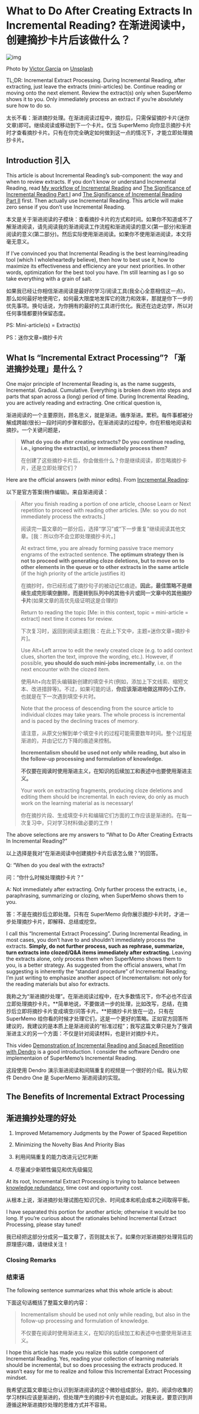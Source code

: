 # What to Do After Creating Extracts In Incremental Reading? 在渐进阅读中，创建摘抄卡片后该做什么？

![img](%E5%9C%A8%E6%B8%90%E8%BF%9B%E9%98%85%E8%AF%BB%E4%B8%AD%EF%BC%8C%E5%88%9B%E5%BB%BA%E6%91%98%E6%8A%84%E5%8D%A1%E7%89%87%E5%90%8E%E8%AF%A5%E5%81%9A%E4%BB%80%E4%B9%88%EF%BC%9F.assets/victor-garcia-_qXjdWm8YEo-unsplash.jpg)

Photo by [Victor Garcia](https://unsplash.com/@victor_g?utm_source=unsplash&utm_medium=referral&utm_content=creditCopyText) on [Unsplash](https://unsplash.com/s/photos/labyrinth?utm_source=unsplash&utm_medium=referral&utm_content=creditCopyText)

TL;DR: Incremental Extract Processing. During Incremental Reading, after extracting, just leave the extracts (mini-articles) be. Continue reading or moving onto the next element. Review the extract(s) only when SuperMemo shows it to you. Only immediately process an extract if you’re absolutely sure how to do so.

太长不看：渐进摘抄处理。在渐进阅读过程中，摘抄后，只需保留摘抄卡片(迷你文章)即可。继续阅读或移动到下一个卡片。仅当 SuperMemo 向你显示摘抄卡片时才查看摘抄卡片。只有在你完全确定如何做到这一点的情况下，才能立即处理摘抄卡片。

## Introduction 引入

This article is about Incremental Reading’s sub-component: the way and when to review extracts. If you don’t know or understand Incremental Reading, read [My workflow of Incremental Reading](https://www.masterhowtolearn.com/2018-12-09-demonstration-my-workflow-of-incremental-reading/) and [The Significance of Incremental Reading Part I](https://www.masterhowtolearn.com/2018-10-30-the-significance-of-incremental-reading-part-i) and [The Significance of Incremental Reading Part II](https://www.masterhowtolearn.com/2018-10-30-the-significance-of-incremental-reading-part-ii) first. Then actually use Incremental Reading. This article will make zero sense if you don’t use Incremental Reading.

本文是关于渐进阅读的子模块：查看摘抄卡片的方式和时间。如果你不知道或不了解渐进阅读，请先阅读我的渐进阅读工作流程和渐进阅读的意义(第一部分)和渐进阅读的意义(第二部分)。然后实际使用渐进阅读。如果你不使用渐进阅读，本文将毫无意义。

If I’ve convinced you that Incremental Reading is the best learning/reading tool (which I wholeheartedly believe), then how to best use it, how to maximize its effectiveness and efficiency are your next priorities. In other words, optimization for the best tool you have. I’m still learning as I go so take everything with a grain of salt.

如果我已经让你相信渐进阅读是最好的学习/阅读工具(我全心全意相信这一点)，那么如何最好地使用它，如何最大限度地发挥它的效力和效率，那就是你下一步的优先事项。换句话说，为你拥有的最好的工具进行优化。我还在边走边学，所以对任何事情都要持保留态度。

PS: Mini-article(s) = Extract(s)

PS：迷你文章=摘抄卡片

## What Is “Incremental Extract Processing”? 「渐进摘抄处理」是什么？

One major principle of Incremental Reading is, as the name suggests, Incremental. Gradual. Cumulative. Everything is broken down into steps and parts that span across a (long) period of time. During Incremental Reading, you are actively reading and extracting. One critical question is,

渐进阅读的一个主要原则，顾名思义，就是渐进。循序渐进。累积。每件事都被分解成跨越(很长)一段时间的步骤和部分。在渐进阅读的过程中，你在积极地阅读和摘抄。一个关键问题是，

> **What do you do after creating extracts? Do you continue reading, i.e., ignoring the extract(s), or immediately process them?**
>
> 在创建了这些摘抄卡片后，你会做些什么？你是继续阅读，即忽略摘抄卡片，还是立即处理它们？

Here are the official answers (with minor edits). From [Incremental Reading](https://help.supermemo.org/wiki/Incremental_reading):

以下是官方答案(稍作编辑)。来自渐进阅读：

> After you finish reading a portion of one article, choose Learn or Next repetition to proceed with reading other articles. [Me: so you do not immediately process the extracts.]
>
> 阅读完一篇文章的一部分后，选择“学习”或“下一步重复”继续阅读其他文章。[我：所以你不会立即处理摘抄卡片。]
>
> At extract time, you are already forming passive trace memory engrams of the extracted sentence. **The optimum strategy then is not to proceed with generating cloze deletions, but to move on to other elements in the queue or to other extracts in the same article** (if the high priority of the article justifies it)
>
> 在摘抄时，你已经形成了摘抄句子的被动记忆痕迹。**因此，最佳策略不是继续生成完形填空删除，而是转到队列中的其他卡片或同一文章中的其他摘抄卡片**(如果文章的高优先级证明这是合理的)
>
> Return to reading the topic [Me: in this context, topic = mini-article = extract] next time it comes for review.
>
> 下次复习时，返回到阅读主题[我：在此上下文中，主题=迷你文章=摘抄卡片]。
>
> Use Alt+Left arrow to edit the newly created cloze (e.g. to add context clues, shorten the text, improve the wording, etc.). However, if possible, **you should do such mini-jobs incrementally**, i.e. on the next encounter with the clozed item.
>
> 使用Alt+向左箭头编辑新创建的填空卡片(例如，添加上下文线索、缩短文本、改进措辞等)。不过，如果可能的话，**你应该渐进地做这样的小工作**，也就是在下一次遇到填空卡片时。
>
> Note that the process of descending from the source article to individual clozes may take years. The whole process is incremental and is paced by the declining traces of memory.
>
> 请注意，从原文分解到单个填空卡片的过程可能需要数年时间。整个过程是渐进的，并由记忆力下降的痕迹来控制。
>
> **Incrementalism should be used not only while reading, but also in the follow-up processing and formulation of knowledge.**
>
> **不仅要在阅读时使用渐进主义，在知识的后续加工和表述中也要使用渐进主义。**
>
> Your work on extracting fragments, producing cloze deletions and editing them should be incremental. In each review, do only as much work on the learning material as is necessary!
>
> 你在摘抄片段、生成填空卡片和编辑它们方面的工作应该是渐进的。在每一次复习中，只对学习材料做必要的工作！

The above selections are my answers to “What to Do After Creating Extracts In Incremental Reading?”

以上选择是我对“在渐进阅读中创建摘抄卡片后该怎么做？”的回答。

Q: “When do you deal with the extracts?

问：“你什么时候处理摘抄卡片？”

A: Not immediately after extracting. Only further process the extracts, i.e., paraphras­ing, summarizing or clozing, when SuperMemo shows them to you.

答：不是在摘抄后立即处理。只有在 SuperMemo 向你展示摘抄卡片时，才进一步处理摘抄卡片，即解释、总结或挖空。

I call this “Incremental Extract Processing”. During Incremental Reading, in most cases, you don’t have to and shouldn’t immediately process the extracts. **Simply, do not further process, such as rephrase, summarize, turn extracts into clozed/Q&A items immediately after extracting.** Leaving the extracts alone, only process them when SuperMemo shows them to you, is a better strategy. As suggested from the official answers, what I’m suggesting is inherently the “standard procedure” of Incremental Reading; I’m just writing to emphasize another aspect of Incrementalism: not only for the reading materials but also for extracts.

我称之为“渐进摘抄处理”。在渐进阅读过程中，在大多数情况下，你不必也不应该立即处理摘抄卡片。**简单地说，不要做进一步的处理，比如改写，总结，在摘抄后立即将摘抄卡片变成填空/问答卡片。**把摘抄卡片放在一边，只有在 SuperMemo 给你看的时候才处理它们，这是一个更好的策略。正如官方回答所建议的，我建议的是本质上是渐进阅读的“标准过程”；我写这篇文章只是为了强调渐进主义的另一个方面：不仅是针对阅读材料，也是针对摘抄卡片。

This video [Demonstration of Incremental Reading and Spaced Repetition with Dendro](https://www.ollielovell.com/ollielearns/spaced-repetition-incremental-reading-anki-dendro/) is a good introduction. I consider the software Dendro one implementaion of SuperMemo’s Incremental Reading.

这段使用 Dendro 演示渐进阅读和间隔重复的视频是一个很好的介绍。我认为软件 Dendro One 是 SuperMemo 渐进阅读的实现。

## The Benefits of Incremental Extract Processing

## 渐进摘抄处理的好处

1. Improved Metamemory Judgments by the Power of Spaced Repetition

2. Minimizing the Novelty Bias And Priority Bias



1. 利用间隔重复的能力改进元记忆判断

2. 尽量减少新颖性偏见和优先级偏见

At its root, Incremental Extract Processing is trying to balance between [knowledge redundancy](https://supermemo.guru/wiki/Knowledge_redundancy_in_incremental_reading), time cost and opportunity cost.

从根本上说，渐进摘抄处理试图在知识冗余、时间成本和机会成本之间取得平衡。

I have separated this portion for another article; otherwise it would be too long. If you’re curious about the rationales behind Incremental Extract Processing, please stay tuned!

我已经把这部分分成另一篇文章了，否则就太长了。如果你对渐进摘抄处理背后的原理感兴趣，请继续关注！

### Closing Remarks

### 结束语

The following sentence summarizes what this whole article is about:

下面这句话概括了整篇文章的内容：

> Incrementalism should be used not only while reading, but also in the follow-up processing and formulation of knowledge.
>
> 不仅要在阅读时使用渐进主义，在知识的后续加工和表述中也要使用渐进主义。

I hope this article has made you realize this subtle component of Incremental Reading. Yes, reading your collection of learning materials should be incremental, but so does processing the extracts produced. It wasn’t easy for me to realize and follow this Incremental Extract Processing mindset.

我希望这篇文章能让你认识到渐进阅读的这个微妙组成部分。是的，阅读你收集的学习材料应该是渐进的，但处理产生的摘抄卡片也是如此。对我来说，要意识到并遵循这种渐进摘抄处理的思维方式并不容易。